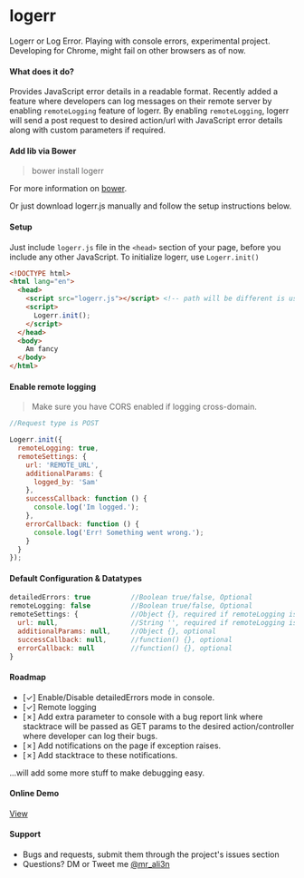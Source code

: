 # logerr
Logerr or Log Error. Playing with console errors, experimental project. Developing for Chrome, might fail on other browsers as of now.

#### What does it do?
Provides JavaScript error details in a readable format. Recently added a feature where developers can log messages on their remote server by enabling `remoteLogging` feature of logerr. By enabling `remoteLogging`, logerr will send a post request to desired action/url with JavaScript error details along with custom parameters if required.

#### Add lib via Bower
> bower install logerr

For more information on [bower](https://bower.io/).

Or just download logerr.js manually and follow the setup instructions below.

#### Setup
Just include `logerr.js` file in the `<head>` section of your page, before you include any other JavaScript. To initialize logerr, use `Logerr.init()`

```html
<!DOCTYPE html>
<html lang="en">
  <head>
    <script src="logerr.js"></script> <!-- path will be different is using bower -->
	<script>
	  Logerr.init();
	</script>
  </head>
  <body>
    Am fancy
  </body>
</html>
```

#### Enable remote logging
> Make sure you have CORS enabled if logging cross-domain.

```javascript
//Request type is POST

Logerr.init({
  remoteLogging: true,
  remoteSettings: {
    url: 'REMOTE_URL',
    additionalParams: {
      logged_by: 'Sam'
    },
    successCallback: function () {
      console.log('Im logged.');
    },
    errorCallback: function () {
      console.log('Err! Something went wrong.');
    }
  }
});
```

#### Default Configuration & Datatypes
```javascript
detailedErrors: true          //Boolean true/false, Optional
remoteLogging: false          //Boolean true/false, Optional
remoteSettings: {             //Object {}, required if remoteLogging is set to true
  url: null,                  //String '', required if remoteLogging is set to true
  additionalParams: null,     //Object {}, optional
  successCallback: null,      //function() {}, optional
  errorCallback: null         //function() {}, optional
}

```

#### Roadmap
- [✓] Enable/Disable detailedErrors mode in console.
- [✓] Remote logging
- [✗] Add extra parameter to console with a bug report link where stacktrace will be passed as GET params to the desired action/controller where developer can log their bugs.
- [✗] Add notifications on the page if exception raises.
- [✗] Add stacktrace to these notifications.

...will add some more stuff to make debugging easy.

#### Online Demo
[View](https://i-break-codes.github.io/logerr/)

#### Support
- Bugs and requests, submit them through the project's issues section
- Questions? DM or Tweet me [@mr_ali3n](https://twitter.com/mr_ali3n)
